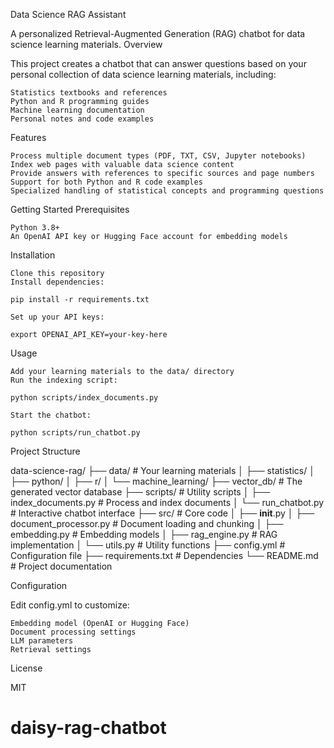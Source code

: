 Data Science RAG Assistant

A personalized Retrieval-Augmented Generation (RAG) chatbot for data science learning materials.
Overview

This project creates a chatbot that can answer questions based on your personal collection of data science learning materials, including:

    Statistics textbooks and references
    Python and R programming guides
    Machine learning documentation
    Personal notes and code examples

Features

    Process multiple document types (PDF, TXT, CSV, Jupyter notebooks)
    Index web pages with valuable data science content
    Provide answers with references to specific sources and page numbers
    Support for both Python and R code examples
    Specialized handling of statistical concepts and programming questions

Getting Started
Prerequisites

    Python 3.8+
    An OpenAI API key or Hugging Face account for embedding models

Installation

    Clone this repository
    Install dependencies:

    pip install -r requirements.txt

    Set up your API keys:

    export OPENAI_API_KEY=your-key-here

Usage

    Add your learning materials to the data/ directory
    Run the indexing script:

    python scripts/index_documents.py

    Start the chatbot:

    python scripts/run_chatbot.py

Project Structure

data-science-rag/
├── data/                      # Your learning materials
│   ├── statistics/
│   ├── python/
│   ├── r/
│   └── machine_learning/
├── vector_db/                 # The generated vector database
├── scripts/                   # Utility scripts
│   ├── index_documents.py     # Process and index documents
│   └── run_chatbot.py         # Interactive chatbot interface
├── src/                       # Core code
│   ├── __init__.py
│   ├── document_processor.py  # Document loading and chunking
│   ├── embedding.py           # Embedding models
│   ├── rag_engine.py          # RAG implementation
│   └── utils.py               # Utility functions
├── config.yml                 # Configuration file
├── requirements.txt           # Dependencies
└── README.md                  # Project documentation

Configuration

Edit config.yml to customize:

    Embedding model (OpenAI or Hugging Face)
    Document processing settings
    LLM parameters
    Retrieval settings

License

MIT
# daisy-rag-chatbot
